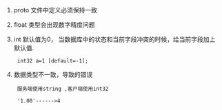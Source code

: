 1. proto 文件中定义必须保持一致

2. float 类型会出现数字精度问题

3. int 默认值为0， 当数据库中的状态和当前字段冲突的时候，给当前字段加上默认值.

        int32 a=1 [default=-1];

4. 数据类型不一致，导致的错误

        服务端使用string ,客户端使用int32

        '1.00'------>4